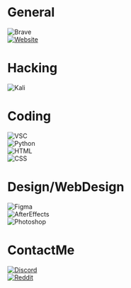 # General
![Brave](https://img.shields.io/badge/Brave-FD2424?style=for-the-badge&logo=Brave&logoColor=white)   
[![Website](https://img.shields.io/badge/d3vil.tech-FD2424?style=for-the-badge&logo=About.me&logoColor=white)](https://d3vil.tech)  
# Hacking
![Kali](https://img.shields.io/badge/Kali_Linux-FD2424?style=for-the-badge&logo=kali-linux&logoColor=white) 
# Coding
![VSC](https://img.shields.io/badge/Visual_Studio_Code-FD2424?style=for-the-badge&logo=visual%20studio%20code&logoColor=white)  
![Python](https://img.shields.io/badge/Python-FD2424?style=for-the-badge&logo=python&logoColor=white)  
![HTML](https://img.shields.io/badge/HTML5-FD2424?style=for-the-badge&logo=html5&logoColor=white)  
![CSS](https://img.shields.io/badge/CSS3-FD2424?style=for-the-badge&logo=css3&logoColor=white)
# Design/WebDesign
![Figma](https://img.shields.io/badge/Figma-FD2424?style=for-the-badge&logo=figma&logoColor=white)  
![AfterEffects](https://img.shields.io/badge/Adobe%20after%20affects-FD2424?style=for-the-badge&logo=Adobe%20after%20effects&logoColor=white)  
![Photoshop](https://img.shields.io/badge/Adobe%20Photoshop-FD2424?style=for-the-badge&logo=Adobe%20Photoshop&logoColor=white)
# ContactMe
[![Discord](https://img.shields.io/badge/Discord-FD2424?style=for-the-badge&logo=discord&logoColor=white)](https://discord.com/users/380946521593610240)  
[![Reddit](https://img.shields.io/badge/Reddit-FD2424?style=for-the-badge&logo=reddit&logoColor=white)](https://www.reddit.com/user/Deviloukos)  
